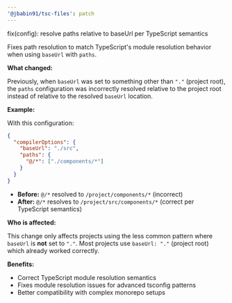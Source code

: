 ```yaml
---
'@jbabin91/tsc-files': patch
---
```


fix(config): resolve paths relative to baseUrl per TypeScript semantics

Fixes path resolution to match TypeScript's module resolution behavior when using `baseUrl` with `paths`.

**What changed:**

Previously, when `baseUrl` was set to something other than `"."` (project root), the `paths` configuration was incorrectly resolved relative to the project root instead of relative to the resolved `baseUrl` location.

**Example:**

With this configuration:

```json
{
  "compilerOptions": {
    "baseUrl": "./src",
    "paths": {
      "@/*": ["./components/*"]
    }
  }
}
```

- **Before:** `@/*` resolved to `/project/components/*` (incorrect)
- **After:** `@/*` resolves to `/project/src/components/*` (correct per TypeScript semantics)

**Who is affected:**

This change only affects projects using the less common pattern where `baseUrl` is **not** set to `"."`. Most projects use `baseUrl: "."` (project root) which already worked correctly.

**Benefits:**

- Correct TypeScript module resolution semantics
- Fixes module resolution issues for advanced tsconfig patterns
- Better compatibility with complex monorepo setups
